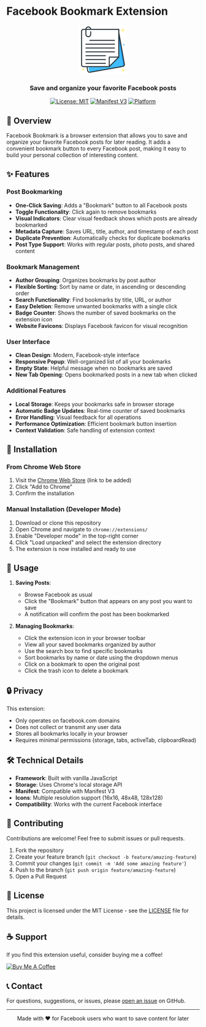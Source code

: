 # Facebook Bookmark Extension

<div align="center">
  <img src="icons/icon128.png" alt="Facebook Bookmark Logo" width="128" height="128">
  <h3>Save and organize your favorite Facebook posts</h3>
</div>

<div align="center">

[![License: MIT](https://img.shields.io/badge/License-MIT-blue.svg)](https://opensource.org/licenses/MIT)
[![Manifest V3](https://img.shields.io/badge/Manifest-V3-green)](https://developer.chrome.com/docs/extensions/mv3/intro/)
[![Platform](https://img.shields.io/badge/Platform-Chrome-yellow)](https://chrome.google.com/webstore)

</div>

## 📖 Overview

Facebook Bookmark is a browser extension that allows you to save and organize your favorite Facebook posts for later reading. It adds a convenient bookmark button to every Facebook post, making it easy to build your personal collection of interesting content.

## ✨ Features

### Post Bookmarking
- **One-Click Saving**: Adds a "Bookmark" button to all Facebook posts
- **Toggle Functionality**: Click again to remove bookmarks
- **Visual Indicators**: Clear visual feedback shows which posts are already bookmarked
- **Metadata Capture**: Saves URL, title, author, and timestamp of each post
- **Duplicate Prevention**: Automatically checks for duplicate bookmarks
- **Post Type Support**: Works with regular posts, photo posts, and shared content

### Bookmark Management
- **Author Grouping**: Organizes bookmarks by post author
- **Flexible Sorting**: Sort by name or date, in ascending or descending order
- **Search Functionality**: Find bookmarks by title, URL, or author
- **Easy Deletion**: Remove unwanted bookmarks with a single click
- **Badge Counter**: Shows the number of saved bookmarks on the extension icon
- **Website Favicons**: Displays Facebook favicon for visual recognition

### User Interface
- **Clean Design**: Modern, Facebook-style interface
- **Responsive Popup**: Well-organized list of all your bookmarks
- **Empty State**: Helpful message when no bookmarks are saved
- **New Tab Opening**: Opens bookmarked posts in a new tab when clicked

### Additional Features
- **Local Storage**: Keeps your bookmarks safe in browser storage
- **Automatic Badge Updates**: Real-time counter of saved bookmarks
- **Error Handling**: Visual feedback for all operations
- **Performance Optimization**: Efficient bookmark button insertion
- **Context Validation**: Safe handling of extension context

## 🔧 Installation

### From Chrome Web Store
1. Visit the [Chrome Web Store](https://chrome.google.com/webstore) (link to be added)
2. Click "Add to Chrome"
3. Confirm the installation

### Manual Installation (Developer Mode)
1. Download or clone this repository
2. Open Chrome and navigate to `chrome://extensions/`
3. Enable "Developer mode" in the top-right corner
4. Click "Load unpacked" and select the extension directory
5. The extension is now installed and ready to use

## 🚀 Usage

1. **Saving Posts**:
   - Browse Facebook as usual
   - Click the "Bookmark" button that appears on any post you want to save
   - A notification will confirm the post has been bookmarked

2. **Managing Bookmarks**:
   - Click the extension icon in your browser toolbar
   - View all your saved bookmarks organized by author
   - Use the search box to find specific bookmarks
   - Sort bookmarks by name or date using the dropdown menus
   - Click on a bookmark to open the original post
   - Click the trash icon to delete a bookmark

## 🔒 Privacy

This extension:
- Only operates on facebook.com domains
- Does not collect or transmit any user data
- Stores all bookmarks locally in your browser
- Requires minimal permissions (storage, tabs, activeTab, clipboardRead)

## 🛠️ Technical Details

- **Framework**: Built with vanilla JavaScript
- **Storage**: Uses Chrome's local storage API
- **Manifest**: Compatible with Manifest V3
- **Icons**: Multiple resolution support (16x16, 48x48, 128x128)
- **Compatibility**: Works with the current Facebook interface

## 🤝 Contributing

Contributions are welcome! Feel free to submit issues or pull requests.

1. Fork the repository
2. Create your feature branch (`git checkout -b feature/amazing-feature`)
3. Commit your changes (`git commit -m 'Add some amazing feature'`)
4. Push to the branch (`git push origin feature/amazing-feature`)
5. Open a Pull Request

## 📄 License

This project is licensed under the MIT License - see the [LICENSE](LICENSE) file for details.

## ☕ Support

If you find this extension useful, consider buying me a coffee!

<a href="https://www.buymeacoffee.com/cafesg.com" target="_blank">
  <img src="https://cdn.buymeacoffee.com/buttons/v2/default-yellow.png" alt="Buy Me A Coffee" height="50">
</a>

## 📞 Contact

For questions, suggestions, or issues, please [open an issue](https://github.com/yourusername/facebook-bookmart/issues) on GitHub.

---

<div align="center">
  Made with ❤️ for Facebook users who want to save content for later
</div>